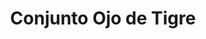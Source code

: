 ---
title: Conjunto Ojo de Tigre
date: 
draft: false

# descripcion
description : Conjunto de aros y dije (no incluye cadena - podés adquirirla aparte). En plata 925 y cristal.

materials: Plata 925

color: 

dimensions: Aros largo 3,00 cm. Dije 2,50 x 1,50 cm

code: 01-18-1048

type: "Aros"

categories: []

price: $3.270,00

price_eftvo: $2.780,00

# Images
# first image will be shown in the product page
images:
  # - image: "images/path_to_image"
  # La ubicacion de las imagenes es imagenes/Aros/Conjuntos.Aros y Dije/01-18-1048-conjunto-ojo-de-tigre

---